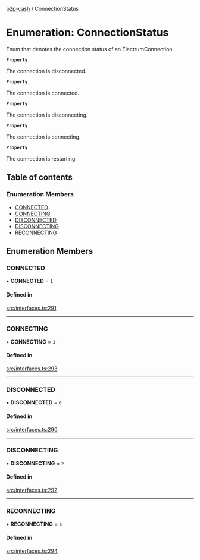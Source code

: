 [p2p-cash](../README.md) / ConnectionStatus

# Enumeration: ConnectionStatus

Enum that denotes the connection status of an ElectrumConnection.

**`Property`**

The connection is disconnected.

**`Property`**

The connection is connected.

**`Property`**

The connection is disconnecting.

**`Property`**

The connection is connecting.

**`Property`**

The connection is restarting.

## Table of contents

### Enumeration Members

- [CONNECTED](ConnectionStatus.md#connected)
- [CONNECTING](ConnectionStatus.md#connecting)
- [DISCONNECTED](ConnectionStatus.md#disconnected)
- [DISCONNECTING](ConnectionStatus.md#disconnecting)
- [RECONNECTING](ConnectionStatus.md#reconnecting)

## Enumeration Members

### CONNECTED

• **CONNECTED** = ``1``

#### Defined in

[src/interfaces.ts:291](https://github.com/mainnet-pat/p2p-cash/blob/master/src/interfaces.ts#L291)

___

### CONNECTING

• **CONNECTING** = ``3``

#### Defined in

[src/interfaces.ts:293](https://github.com/mainnet-pat/p2p-cash/blob/master/src/interfaces.ts#L293)

___

### DISCONNECTED

• **DISCONNECTED** = ``0``

#### Defined in

[src/interfaces.ts:290](https://github.com/mainnet-pat/p2p-cash/blob/master/src/interfaces.ts#L290)

___

### DISCONNECTING

• **DISCONNECTING** = ``2``

#### Defined in

[src/interfaces.ts:292](https://github.com/mainnet-pat/p2p-cash/blob/master/src/interfaces.ts#L292)

___

### RECONNECTING

• **RECONNECTING** = ``4``

#### Defined in

[src/interfaces.ts:294](https://github.com/mainnet-pat/p2p-cash/blob/master/src/interfaces.ts#L294)
